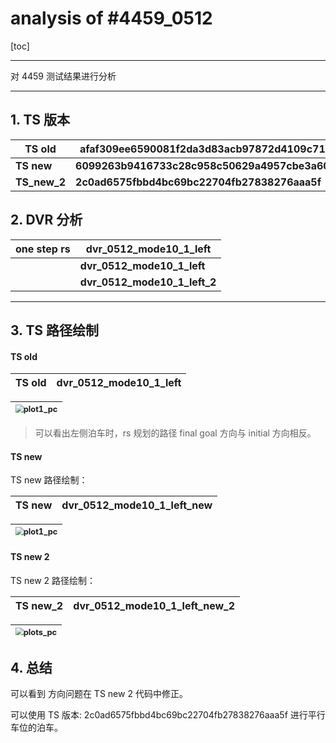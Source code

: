# analysis of #4459_0512

[toc]

---

对 4459 测试结果进行分析



---



## 1. TS 版本

| TS old       | afaf309ee6590081f2da3d83acb97872d4109c71     |
| ------------ | -------------------------------------------- |
| **TS new**   | **6099263b9416733c28c958c50629a4957cbe3a60** |
| **TS_new_2** | **2c0ad6575fbbd4bc69bc22704fb27838276aaa5f** |



## 2. DVR 分析

| one step rs | dvr_0512_mode10_1_left       |
| ----------- | ---------------------------- |
|             | **dvr_0512_mode10_1_left**   |
|             | **dvr_0512_mode10_1_left_2** |



---

## 3. TS 路径绘制

#### TS old

| TS old | dvr_0512_mode10_1_left |
| ------ | ---------------------- |

| <img src="/home/ds16v2/Work/TS_PC/4459_20210512/pc/dvr_0512_mode10_1_left/plots/plot1_pc.png" alt="plot1_pc" style="zoom: 80%;" /> |
| ------------------------------------------------------------ |

> 可以看出左侧泊车时，rs 规划的路径 final goal 方向与 initial 方向相反。



#### TS new

TS new 路径绘制：

| TS new | dvr_0512_mode10_1_left_new |
| ------ | -------------------------- |

| <img src="/home/ds16v2/Work/TS_PC/4459_20210512/pc/dvr_0512_mode10_1_left_new/plots/plot1_pc.png" alt="plot1_pc" style="zoom:80%;" /> |
| ------------------------------------------------------------ |



#### TS new 2

TS new 2 路径绘制：

| TS new_2 | dvr_0512_mode10_1_left_new_2 |
| -------- | ---------------------------- |

| <img src="/home/ds16v2/Work/TS_PC/4459_20210512/pc/dvr_0512_mode10_1_left_new_2/plots_pc/plots_pc.png" alt="plots_pc" style="zoom:80%;" /> |
| ------------------------------------------------------------ |



## 4. 总结

可以看到 方向问题在 TS new 2 代码中修正。

可以使用 TS 版本: 2c0ad6575fbbd4bc69bc22704fb27838276aaa5f 进行平行车位的泊车。